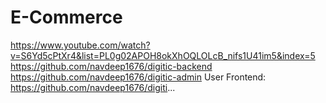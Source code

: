 # E-Commerce

https://www.youtube.com/watch?v=S6Yd5cPtXr4&list=PL0g02APOH8okXhOQLOLcB_nifs1U41im5&index=5
https://github.com/navdeep1676/digitic-backend
https://github.com/navdeep1676/digitic-admin
User Frontend: https://github.com/navdeep1676/digiti...
